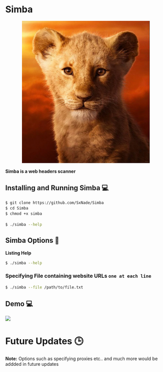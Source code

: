 # Simba

<p align="center" >
  <img src="https://github.com/SxNade/Simba/blob/main/simba.png" width="400"/>
</p>

**Simba is a web headers scanner**

## Installing and Running Simba 💻

```bash
$ git clone https://github.com/SxNade/Simba
$ cd Simba
$ chmod +x simba

$ ./simba --help
```

## Simba Options 🐯

**Listing Help**
```bash
$ ./simba --help
```

### Specifying File containing website URLs `one at each line`
```bash
$ ./simba --file /path/to/file.txt
```

## Demo 💻

![](https://github.com/SxNade/SxNade.github.io/blob/main/simba.gif)

# Future Updates 🕒

**Note:** Options such as specifying proxies etc.. and much more would be addded in future updates
